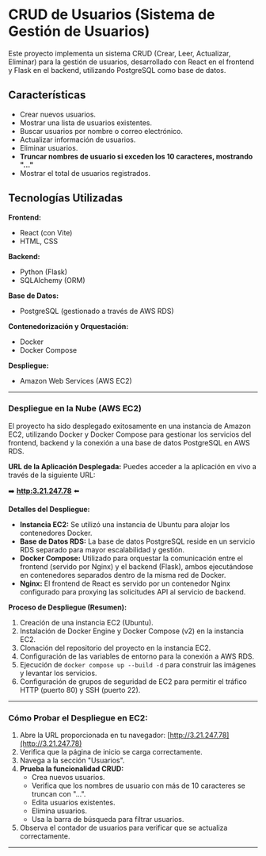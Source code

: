# CRUD de Usuarios (Sistema de Gestión de Usuarios)

Este proyecto implementa un sistema CRUD (Crear, Leer, Actualizar, Eliminar) para la gestión de usuarios, desarrollado con React en el frontend y Flask en el backend, utilizando PostgreSQL como base de datos.

## Características

- Crear nuevos usuarios.
- Mostrar una lista de usuarios existentes.
- Buscar usuarios por nombre o correo electrónico.
- Actualizar información de usuarios.
- Eliminar usuarios.
- **Truncar nombres de usuario si exceden los 10 caracteres, mostrando "..."**
- Mostrar el total de usuarios registrados.

## Tecnologías Utilizadas

**Frontend:**

- React (con Vite)
- HTML, CSS

**Backend:**

- Python (Flask)
- SQLAlchemy (ORM)

**Base de Datos:**

- PostgreSQL (gestionado a través de AWS RDS)

**Contenedorización y Orquestación:**

- Docker
- Docker Compose

**Despliegue:**

- Amazon Web Services (AWS EC2)

---

### **Despliegue en la Nube (AWS EC2)**

El proyecto ha sido desplegado exitosamente en una instancia de Amazon EC2, utilizando Docker y Docker Compose para gestionar los servicios del frontend, backend y la conexión a una base de datos PostgreSQL en AWS RDS.

**URL de la Aplicación Desplegada:**
Puedes acceder a la aplicación en vivo a través de la siguiente URL:

➡️ [**http:3.21.247.78**](http://3.21.247.78) ⬅️

**Detalles del Despliegue:**

- **Instancia EC2:** Se utilizó una instancia de Ubuntu para alojar los contenedores Docker.
- **Base de Datos RDS:** La base de datos PostgreSQL reside en un servicio RDS separado para mayor escalabilidad y gestión.
- **Docker Compose:** Utilizado para orquestar la comunicación entre el frontend (servido por Nginx) y el backend (Flask), ambos ejecutándose en contenedores separados dentro de la misma red de Docker.
- **Nginx:** El frontend de React es servido por un contenedor Nginx configurado para proxying las solicitudes API al servicio de backend.

**Proceso de Despliegue (Resumen):**

1.  Creación de una instancia EC2 (Ubuntu).
2.  Instalación de Docker Engine y Docker Compose (v2) en la instancia EC2.
3.  Clonación del repositorio del proyecto en la instancia EC2.
4.  Configuración de las variables de entorno para la conexión a AWS RDS.
5.  Ejecución de `docker compose up --build -d` para construir las imágenes y levantar los servicios.
6.  Configuración de grupos de seguridad de EC2 para permitir el tráfico HTTP (puerto 80) y SSH (puerto 22).

---

### **Cómo Probar el Despliegue en EC2:**

1.  Abre la URL proporcionada en tu navegador: [http://3.21.247.78](http://3.21.247.78)
2.  Verifica que la página de inicio se carga correctamente.
3.  Navega a la sección "Usuarios".
4.  **Prueba la funcionalidad CRUD:**
    - Crea nuevos usuarios.
    - Verifica que los nombres de usuario con más de 10 caracteres se truncan con "...".
    - Edita usuarios existentes.
    - Elimina usuarios.
    - Usa la barra de búsqueda para filtrar usuarios.
5.  Observa el contador de usuarios para verificar que se actualiza correctamente.

---
